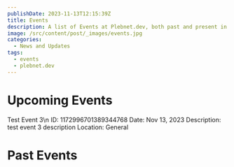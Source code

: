 ```yaml
---
publishDate: 2023-11-13T12:15:39Z
title: Events
description: A list of Events at Plebnet.dev, both past and present in Discord.
image: /src/content/post/_images/events.jpg
categories:
  - News and Updates
tags:
  - events
  - plebnet.dev
---
```


# Upcoming Events

Test Event 3\n
ID: 1172996701389344768
Date: Nov 13, 2023
Description:
test event 3 description
Location: General

# Past Events


